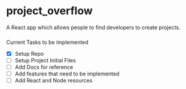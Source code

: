 # project_overflow
A React app which allows people to find developers to create projects. 

###
Current Tasks to be implemented


- [x] Setup Repo
- [ ] Setup Project Initial Files
- [ ] Add Docs for reference
- [ ] Add features that need to be implemented
- [ ] Add React and Node resources
